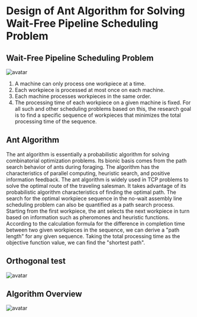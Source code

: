 # Design of Ant Algorithm for Solving Wait-Free Pipeline Scheduling Problem
## Wait-Free Pipeline Scheduling Problem
![avatar](https://github-picture.oss-cn-beijing.aliyuncs.com/ant_algorithm1.jpg)
1) A machine can only process one workpiece at a time.
2) Each workpiece is processed at most once on each machine.
3) Each machine processes workpieces in the same order.
4) The processing time of each workpiece on a given machine is fixed.
For all such and other scheduling problems based on this, the research goal is to find a specific sequence of workpieces that minimizes the total processing time of the sequence.
## Ant Algorithm
The ant algorithm is essentially a probabilistic algorithm for solving combinatorial optimization problems. Its bionic basis comes from the path search behavior of ants during foraging. The algorithm has the characteristics of parallel computing, heuristic search, and positive information feedback. The ant algorithm is widely used in TCP problems to solve the optimal route of the traveling salesman. It takes advantage of its probabilistic algorithm characteristics of finding the optimal path. The search for the optimal workpiece sequence in the no-wait assembly line scheduling problem can also be quantified as a path search process. Starting from the first workpiece, the ant selects the next workpiece in turn based on information such as pheromones and heuristic functions. According to the calculation formula for the difference in completion time between two given workpieces in the sequence, we can derive a "path length" for any given sequence. Taking the total processing time as the objective function value, we can find the "shortest path".
## Orthogonal test
![avatar](https://github-picture.oss-cn-beijing.aliyuncs.com/ant_algorithm2.jpg)
## Algorithm Overview
![avatar](https://github-picture.oss-cn-beijing.aliyuncs.com/ant_algorithm3.jpg)
